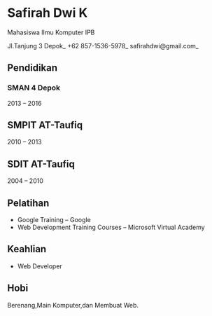 # Safirah Dwi K
Mahasiswa Ilmu Komputer IPB

Jl.Tanjung 3 Depok_
+62 857-1536-5978_
safirahdwi@gmail.com_

## Pendidikan
### SMAN 4 Depok
2013 – 2016
## SMPIT AT-Taufiq
2010 – 2013
## SDIT AT-Taufiq
2004 – 2010

## Pelatihan
- Google Training – Google
- Web Development Training Courses – Microsoft Virtual Academy

## Keahlian
- Web Developer

## Hobi
Berenang,Main Komputer,dan Membuat Web.
